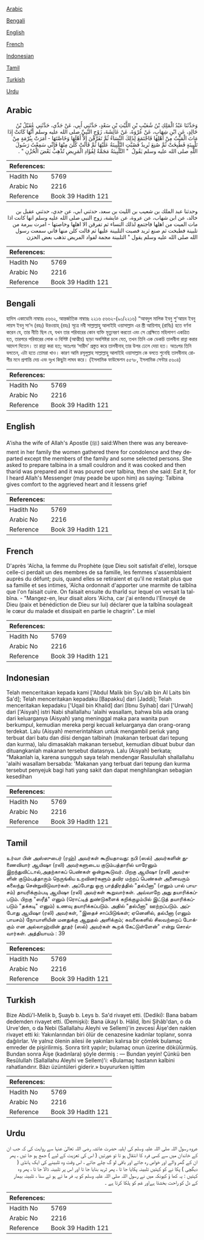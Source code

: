 [Arabic](#arabic)

[Bengali](#bengali)

[English](#english)

[French](#french)

[Indonesian](#indonesian)

[Tamil](#tamil)

[Turkish](#turkish)

[Urdu](#urdu)

## Arabic


<div dir="rtl" lang="ar" style={{fontSize:'larger',backgroundColor:'#f8f9fa',padding:20}}>
وَحَدَّثَنَا عَبْدُ الْمَلِكِ بْنُ شُعَيْبِ بْنِ اللَّيْثِ بْنِ سَعْدٍ، حَدَّثَنِي أَبِي، عَنْ جَدِّي، حَدَّثَنِي عُقَيْلُ بْنُ خَالِدٍ، عَنِ ابْنِ شِهَابٍ، عَنْ عُرْوَةَ، عَنْ عَائِشَةَ، زَوْجِ النَّبِيِّ صلى الله عليه وسلم أَنَّهَا كَانَتْ إِذَا مَاتَ الْمَيِّتُ مِنْ أَهْلِهَا فَاجْتَمَعَ لِذَلِكَ النِّسَاءُ ثُمَّ تَفَرَّقْنَ إِلاَّ أَهْلَهَا وَخَاصَّتَهَا - أَمَرَتْ بِبُرْمَةٍ مِنْ تَلْبِينَةٍ فَطُبِخَتْ ثُمَّ صُنِعَ ثَرِيدٌ فَصُبَّتِ التَّلْبِينَةُ عَلَيْهَا ثُمَّ قَالَتْ كُلْنَ مِنْهَا فَإِنِّي سَمِعْتُ رَسُولَ اللَّهِ صلى الله عليه وسلم يَقُولُ ‏ "‏ التَّلْبِينَةُ مَجَمَّةٌ لِفُؤَادِ الْمَرِيضِ تُذْهِبُ بَعْضَ الْحُزْنِ ‏"‏ ‏.‏
</div>
<div style={{backgroundColor:'#f8f9fa',padding:20, marginBottom: 10}}><table> <thead> <tr> <th>References:</th> <th></th> </tr> </thead> <tbody><tr><td>Hadith No</td><td>5769</td></tr><tr><td>Arabic No</td><td>2216</td></tr><tr><td>Reference</td><td>Book 39 Hadith 121</td></tr></tbody></table></div>


<div dir="rtl" lang="ar" style={{fontSize:'larger',backgroundColor:'#f8f9fa',padding:20}}>
وحدثنا عبد الملك بن شعيب بن الليث بن سعد، حدثني ابي، عن جدي، حدثني عقيل بن خالد، عن ابن شهاب، عن عروة، عن عايشة، زوج النبي صلى الله عليه وسلم انها كانت اذا مات الميت من اهلها فاجتمع لذلك النساء ثم تفرقن الا اهلها وخاصتها - امرت ببرمة من تلبينة فطبخت ثم صنع ثريد فصبت التلبينة عليها ثم قالت كلن منها فاني سمعت رسول الله صلى الله عليه وسلم يقول " التلبينة مجمة لفواد المريض تذهب بعض الحزن
</div>
<div style={{backgroundColor:'#f8f9fa',padding:20, marginBottom: 10}}><table> <thead> <tr> <th>References:</th> <th></th> </tr> </thead> <tbody><tr><td>Hadith No</td><td>5769</td></tr><tr><td>Arabic No</td><td>2216</td></tr><tr><td>Reference</td><td>Book 39 Hadith 121</td></tr></tbody></table></div>

## Bengali


<div dir="ltr" lang="bn" style={{fontSize:'larger',backgroundColor:'#f8f9fa',padding:20}}>
হাদিস একাডেমি নাম্বারঃ ৫৬৬২, আন্তর্জাতিক নাম্বারঃ ২২১৬ ৫৬৬২-(৯০/২২১৬) “আবদুল মালিক ইবনু শু'আয়ব ইবনু লায়স ইবনু সা'দ (রহঃ) উরওয়াহ্ (রহঃ) সূত্রে নবী সাল্লাল্লাহু আলাইহি ওয়াসাল্লাম এর স্ত্রী আয়িশাহ্ (রাযিঃ) হতে বর্ণনা করেন যে, তার নীতি ছিল যে, যখন তার পরিবারের কোন ব্যক্তি মৃত্যুবরণ করতো এবং সে প্রেক্ষিতে মহিলাগণ একত্রিত হত, তারপরে পরিবারের লোক ও বিশিষ্ট (আত্মীয়) ছাড়া অবশিষ্টরা চলে যেত, তখন তিনি এক ডেকচি তালবীনা রান্না করার আদেশ দিতেন। তা রান্না করা হত; অতঃপর ‘সারীদ’ প্রস্তুত করে তালবীনাহ্ তার উপর ঢেলে দেয়া হত। অতঃপর তিনি বলতেন, এটা হতে তোমরা খাও। কারণ আমি রসূলুল্লাহ সাল্লাল্লাহু আলাইহি ওয়াসাল্লাম কে বলতে শুনেছি তালবীনাহ রোগীর মনে প্রশান্তি দেয় এবং দুঃখ কিছুটা লাঘব করে। (ইসলামিক ফাউন্ডেশন ৫৫৭৮, ইসলামিক সেন্টার ৫৬০৪)
</div>
<div style={{backgroundColor:'#f8f9fa',padding:20, marginBottom: 10}}><table> <thead> <tr> <th>References:</th> <th></th> </tr> </thead> <tbody><tr><td>Hadith No</td><td>5769</td></tr><tr><td>Arabic No</td><td>2216</td></tr><tr><td>Reference</td><td>Book 39 Hadith 121</td></tr></tbody></table></div>

## English


<div dir="ltr" lang="en" style={{fontSize:'larger',backgroundColor:'#f8f9fa',padding:20}}>
A'isha the wife of Allah's Apostle (ﷺ) said:When there was any bereavement in her family the women gathered there for condolence and they departed except the members of the family and some selected persons. She asked to prepare talbina in a small couldron and it was cooked and then tharid was prepared and it was poured over talbina, then she said: Eat it, for I heard Allah's Messenger (may peade be upon him) as saying: Talbina gives comfort to the aggrieved heart and it lessens grief
</div>
<div style={{backgroundColor:'#f8f9fa',padding:20, marginBottom: 10}}><table> <thead> <tr> <th>References:</th> <th></th> </tr> </thead> <tbody><tr><td>Hadith No</td><td>5769</td></tr><tr><td>Arabic No</td><td>2216</td></tr><tr><td>Reference</td><td>Book 39 Hadith 121</td></tr></tbody></table></div>

## French


<div dir="ltr" lang="fr" style={{fontSize:'larger',backgroundColor:'#f8f9fa',padding:20}}>
D'après 'Aïcha, la femme du Prophète (que Dieu soit satisfait d'elle), lorsque celle-ci perdait un des membres de sa famille, les femmes s'assemblaient auprès du défunt; puis, quand elles se retiraient et qu'il ne restait plus que sa famille et ses intimes, 'Aïcha ordonnait d'apporter une marmite de talbîna que l'on faisait cuire. On faisait ensuite du tharîd sur lequel on versait la talbîna. - "Mangez-en, leur disait alors 'Aïcha, car j'ai entendu l'Envoyé de Dieu (paix et bénédiction de Dieu sur lui) déclarer que la talbîna soulageait le cœur du malade et dissipait en partie le chagrin". Le miel
</div>
<div style={{backgroundColor:'#f8f9fa',padding:20, marginBottom: 10}}><table> <thead> <tr> <th>References:</th> <th></th> </tr> </thead> <tbody><tr><td>Hadith No</td><td>5769</td></tr><tr><td>Arabic No</td><td>2216</td></tr><tr><td>Reference</td><td>Book 39 Hadith 121</td></tr></tbody></table></div>

## Indonesian


<div dir="ltr" lang="id" style={{fontSize:'larger',backgroundColor:'#f8f9fa',padding:20}}>
Telah menceritakan kepada kami ['Abdul Malik bin Syu'aib bin Al Laits bin Sa'd]; Telah menceritakan kepadaku [Bapakku] dari [Jaddi]; Telah menceritakan kepadaku ['Uqail bin Khalid] dari [Ibnu Syihab] dari ['Urwah] dari ['Aisyah] istri Nabi shallallahu 'alaihi wasallam, bahwa bila ada orang dari keluarganya (Aisyah) yang meninggal maka para wanita pun berkumpul, kemudian mereka pergi kecuali keluarganya dan orang-orang terdekat. Lalu (Aisyah) memerintahkan untuk mengambil periuk yang terbuat dari batu dan diisi dengan talbinah (makanan terbuat dari tepung dan kurma), lalu dimasaklah makanan tersebut, kemudian dibuat bubur dan dituangkanlah makanan tersebut diatasnya. Lalu (Aisyah) berkata; "Makanlah ia, karena sungguh saya telah mendengar Rasulullah shallallahu 'alaihi wasallam bersabda: 'Makanan yang terbuat dari tepung dan kurma tersebut penyejuk bagi hati yang sakit dan dapat menghilangkan sebagian kesedihan
</div>
<div style={{backgroundColor:'#f8f9fa',padding:20, marginBottom: 10}}><table> <thead> <tr> <th>References:</th> <th></th> </tr> </thead> <tbody><tr><td>Hadith No</td><td>5769</td></tr><tr><td>Arabic No</td><td>2216</td></tr><tr><td>Reference</td><td>Book 39 Hadith 121</td></tr></tbody></table></div>

## Tamil


<div dir="ltr" lang="ta" style={{fontSize:'larger',backgroundColor:'#f8f9fa',padding:20}}>
உர்வா பின் அஸ்ஸுபைர் (ரஹ்) அவர்கள் கூறியதாவது: நபி (ஸல்) அவர்களின் துணைவியார் ஆயிஷா (ரலி) அவர்களுடைய குடும்பத்தாரில் யாரேனும் இறந்துவிட்டால்,அதற்காகப் பெண்கள் ஒன்றுகூடுவர். பிறகு ஆயிஷா (ரலி) அவர்களின் குடும்பத்தாரும் நெருங்கிய உறவினர்களும் தவிர மற்றப் பெண்கள் அனைவரும் கலைந்து சென்றுவிடுவார்கள். அப்போது ஒரு பாத்திரத்தில் "தல்பீனா" (எனும் பால் பாயசம்) தாயரிக்கும்படி ஆயிஷா (ரலி) அவர்கள் கூறுவார்கள். அவ்வாறே அது தயாரிக்கப்படும். பிறகு "ஸரீத்" எனும் (ரொட்டித் துண்டுகளைக் கறிக்குழம்பில் இட்டுத் தயாரிக்கப்படும் "தக்கடி" எனும்) உணவு தயாரிக்கப்படும். அதில் "தல்பீனா" ஊற்றப்படும். அப்போது ஆயிஷா (ரலி) அவர்கள், "இதைச் சாப்பிடுங்கள்; ஏனெனில், தல்பீனா (எனும் பாயசம்) நோயாளியின் மனதுக்கு ஆறுதல் அளிக்கும்; கவலைகளில் சிலவற்றைப் போக்கும் என அல்லாஹ்வின் தூதர் (ஸல்) அவர்கள் கூறக் கேட்டுள்ளேன்" என்று சொல்வார்கள். அத்தியாயம் : 39
</div>
<div style={{backgroundColor:'#f8f9fa',padding:20, marginBottom: 10}}><table> <thead> <tr> <th>References:</th> <th></th> </tr> </thead> <tbody><tr><td>Hadith No</td><td>5769</td></tr><tr><td>Arabic No</td><td>2216</td></tr><tr><td>Reference</td><td>Book 39 Hadith 121</td></tr></tbody></table></div>

## Turkish


<div dir="ltr" lang="tr" style={{fontSize:'larger',backgroundColor:'#f8f9fa',padding:20}}>
Bize Abdü'l-Melik b, Şuayb b. Leys b. Sa'd rivayet etti. (Dediki): Bana babam dedemden rivayet etti. (Demişki): Bana ükayl b. Hâlid, İbni Şihâb'dan, o da Urve'den, o da Nebi (Sallallahu Aleyhi ve Sellem)'in zevcesi Âişe'den naklen rivayet etti ki: Yakınlarından biri ölür de cenazesine kadınlar toplanır, sonra dağılırlar. Ve yalnız ölenin ailesi ile yakınları kalırsa bir çömlek bulamaç emreder de pişirilirmiş. Sonra tirit yapılır; bulamaç onun üzerine dökülürmüş. Bundan sonra Âişe (kadınlara) şöyle dermiş : — Bundan yeyin! Çünkü ben Resûlullah (Sallallahu Aleyhi ve Sellem)'i: «Bulamaç hastanın kalbini rahatlandırır. Bâzı üzüntüleri giderir.» buyururken işittim
</div>
<div style={{backgroundColor:'#f8f9fa',padding:20, marginBottom: 10}}><table> <thead> <tr> <th>References:</th> <th></th> </tr> </thead> <tbody><tr><td>Hadith No</td><td>5769</td></tr><tr><td>Arabic No</td><td>2216</td></tr><tr><td>Reference</td><td>Book 39 Hadith 121</td></tr></tbody></table></div>

## Urdu


<div dir="rtl" lang="ur" style={{fontSize:'larger',backgroundColor:'#f8f9fa',padding:20}}>
عروہ رسول اللہ صلی اللہ علیہ وسلم کی اہلیہ حضرت عائشہ رضی اللہ تعالیٰ عنہا سے روایت کی کہ جب ان کے خاندان میں سے کسی فرد کا انتقال ہو تا تو عورتیں ( اس کی تعزیت کے لیے ) جمع ہو جا تیں ، پھر ان کے گھر والے اور خواص رہ جاتے اور باقی لو گ چلے جاتے ، اس وقت وہ تلبینے کی ایک ہانڈی ( دیگچی ) پکا نے کو کہتیں تلبینہ پکایا جا تا ، پھر ثرید بنایا جا تا اور اس پر تلبینہ ڈالا جا تا ، پھر وہ کہتیں : یہ کھا ؤ کیونکہ میں نے رسول اللہ صلی اللہ علیہ وسلم کو یہ فر ما تے ہو ئے سنا ، تلبینہ بیمار کے دل کو راحت بخشتا ہےاور غم کو ہلکا کرتا ہے ۔
</div>
<div style={{backgroundColor:'#f8f9fa',padding:20, marginBottom: 10}}><table> <thead> <tr> <th>References:</th> <th></th> </tr> </thead> <tbody><tr><td>Hadith No</td><td>5769</td></tr><tr><td>Arabic No</td><td>2216</td></tr><tr><td>Reference</td><td>Book 39 Hadith 121</td></tr></tbody></table></div>